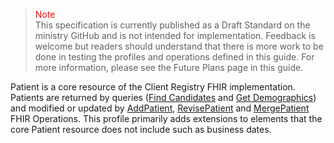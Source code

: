 ><span style="color:red">Note</span><br>This specification is currently published as a Draft Standard on the ministry GitHub and is not intended for implementation. Feedback is welcome but readers should understand that there is more work to be done in testing the profiles and operations defined in this guide. For more information, please see the Future Plans page in this guide.

Patient is a core resource of the Client Registry FHIR implementation.  Patients are returned by queries ([Find Candidates](OperationDefinition-bc-patient-find-candidates.html) and [Get Demographics](OperationDefinition-bc-patient-get-demographics.html)) and modified or updated by [AddPatient](OperationDefinition-bc-patient-add.html), [RevisePatient](OperationDefinition-bc-patient-revise.html) and [MergePatient](OperationDefinition-bc-patient-merge.html) FHIR Operations. This profile primarily adds extensions to elements that the core Patient resource does not include such as business dates.
